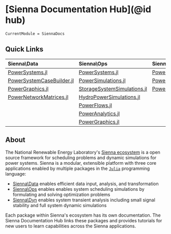# [Sienna Documentation Hub](@id hub)

```@meta
CurrentModule = SiennaDocs
```

## Quick Links

| Sienna\Data                                                                              | Sienna\Ops                                                                                        | Sienna\Dyn                                                                                       |
|:---------------------------------------------------------------------------------------- |:------------------------------------------------------------------------------------------------- |:------------------------------------------------------------------------------------------------ |
| [PowerSystems.jl](https://nrel-sienna.github.io/PowerSystems.jl/stable/)                 | [PowerSystems.jl](https://nrel-sienna.github.io/PowerSystems.jl/stable/)                          | [PowerSystems.jl](https://nrel-sienna.github.io/PowerSystems.jl/stable/)                         |
| [PowerSystemCaseBuilder.jl](https://github.com/NREL-Sienna/PowerSystemCaseBuilder.jl)    | [PowerSimulations.jl](https://nrel-sienna.github.io/PowerSimulations.jl/stable/)                  | [PowerSimulationsDynamics.jl](https://nrel-sienna.github.io/PowerSimulationsDynamics.jl/stable/) |
| [PowerGraphics.jl](https://nrel-sienna.github.io/PowerGraphics.jl/stable/)               | [StorageSystemSimulations.jl](https://nrel-sienna.github.io/StorageSystemsSimulations.jl/stable/) | [PowerGraphics.jl](https://nrel-sienna.github.io/PowerGraphics.jl/stable/)                       |
| [PowerNetworkMatrices.jl](https://nrel-sienna.github.io/PowerNetworkMatrices.jl/stable/) | [HydroPowerSimulations.jl](https://github.com/NREL-Sienna/HydroPowerSimulations.jl)               |                                                                                                  |
|                                                                                          | [PowerFlows.jl](https://nrel-sienna.github.io/PowerFlows.jl/stable/)                              |                                                                                                  |
|                                                                                          | [PowerAnalytics.jl](https://nrel-sienna.github.io/PowerAnalytics.jl/stable/)                      |                                                                                                  |
|                                                                                          | [PowerGraphics.jl](https://nrel-sienna.github.io/PowerGraphics.jl/stable/)                        |                                                                                                  |

## About

The National Renewable Energy Laboratory's [Sienna ecosystem](https://nrel-sienna.github.io/Sienna/)
is a open source framework for scheduling problems and dynamic simulations for power systems.
Sienna is a modular, extensible platform with three core applications enabled by multiple
packages in the [`Julia`](http://www.julialang.org) programming language:

  - [Sienna\Data](https://nrel-sienna.github.io/Sienna/pages/applications/sienna_data.html) enables
    efficient data input, analysis, and transformation
  - [Sienna\Ops](https://nrel-sienna.github.io/Sienna/pages/applications/sienna_ops.html) enables
    enables system scheduling simulations by formulating and solving optimization problems
  - [Sienna\Dyn](https://nrel-sienna.github.io/Sienna/pages/applications/sienna_dyn.html) enables
    system transient analysis including small signal stability and full system dynamic
    simulations

Each package within Sienna's ecosystem has its own documentation. The Sienna Documentation Hub
links these packages and provides tutorials for new users to learn capabilities across the
Sienna applications.
